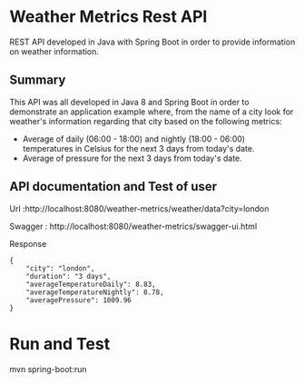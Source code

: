 # Weather Metrics Rest API
REST API developed in Java with Spring Boot in order to provide information on weather information.

## Summary

This API was all developed in Java 8 and Spring Boot in order to demonstrate an application example where, from the name of a city look for weather's information regarding that city based on the following metrics:
- Average of daily (06:00 - 18:00) and nightly (18:00 - 06:00) temperatures in Celsius for the next 3 days from today's date.
- Average of pressure for the next 3 days from today's date.

## API documentation and Test of user
Url :http://localhost:8080/weather-metrics/weather/data?city=london

Swagger : http://localhost:8080/weather-metrics/swagger-ui.html


Response 
```
{
    "city": "london",
    "duration": "3 days",
    "averageTemperatureDaily": 8.83,
    "averageTemperatureNightly": 8.78,
    "averagePressure": 1009.96
}
```
# Run and Test
mvn spring-boot:run
